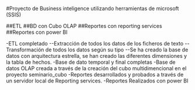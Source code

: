 #Proyecto de Business inteligence utilizando herramientas de microsoft (SSIS)

##ETL
##BD con Cubo OLAP
##Reportes con reporting services
##Reportes con power BI

-ETL completado
--Extracción de todos los datos de los ficheros de texto
--Transformación de todos los datos según su tipo
--Se ha creado la base de datos con arquitectura estrella, se han creado las diferentes dimensiones y la tabla de hechos.
-Base de dato temporal y final completas
-Base de datos OLAP creada a través de la creación del cubo multidimencional en el proyecto seminario_cubo
-Reportes desarrollados y probados a través de un servidor local de Reporting services.
-Reportes Realizados con power BI
